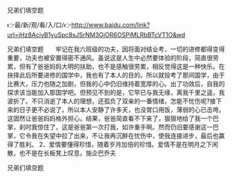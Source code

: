 兄弟们填空题

👉最/新/观/看/入/口/👉http://www.baidu.com/link?url=jHz8AcivB1yuSpc8sJSrNM3GjOR6OSPiMLRbBTcVT1O&wd

兄弟们填空题　　牢记在我六班级的功夫，因将面对结业考，一切的进修都得变得重要，功夫也被安置得密不通风。虽说这是人生中必然要体验的阶段，简直很劳累，但有了爸爸妈妈大明的扶助，也不是感触很劳累，相反觉得这是一种快乐。在抉择此后所要进修的国学中，我也有了本人的目的。所以就投考了那间国学，由于比赛大，压力也随之加剧，但我的心中仍旧维持着宽厚的心。出了功效后，自我的探求该当能加入那国学吧。但预见不到的是，它早已与我无缘，离我千里之遥，我波折了。不只消逝了本人的理想，还孤负了双亲的一番情绪，怎能不忧伤呢?接下来的日子更不必说了，所以本人安静了许多天，也没胃口用饭，薄弱的心已击垮。这固然让爸爸妈妈格外担心。结果，爸爸简直看不下来了，狠狠地给了我一个巴掌，刹时我惊住了，这是爸爸第一次打我，如许重手啊。然而仍旧要感谢这一巴掌，它令我在失望中拉了出来，不让我再沉醉在忧伤中，使我连接进步，最后也赢得了胜利。
	2、爱情要懂得珍惜，随着岁月加倍的珍惜。爱情不是在明月之下闲散，也不是在长板凳上叹息。施企巴乔夫


兄弟们填空题
